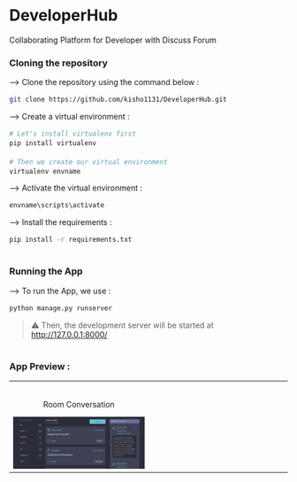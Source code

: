 # DeveloperHub
 Collaborating Platform for Developer with Discuss Forum



### Cloning the repository

--> Clone the repository using the command below :
```bash
git clone https://github.com/kisho1131/DeveloperHub.git

```

--> Create a virtual environment :
```bash
# Let's install virtualenv first
pip install virtualenv

# Then we create our virtual environment
virtualenv envname

```

--> Activate the virtual environment :
```bash
envname\scripts\activate

```

--> Install the requirements :
```bash
pip install -r requirements.txt

```

#

### Running the App

--> To run the App, we use :
```bash
python manage.py runserver

```

> ⚠ Then, the development server will be started at http://127.0.0.1:8000/

#

### App Preview :

<table width="100%"> 
<tr>
<td width="50%">      
&nbsp; 
<br>
<p align="center">
  Room Conversation
</p>
<img src="AppScreenShot-1.png">
</td> 
<td width="50%">
<br>
<p align="center">
  
</p>
<img src="">  
</td>
</table>



